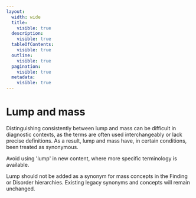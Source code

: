 ```yaml
---
layout:
  width: wide
  title:
    visible: true
  description:
    visible: true
  tableOfContents:
    visible: true
  outline:
    visible: true
  pagination:
    visible: true
  metadata:
    visible: true
---
```


# Lump and mass

Distinguishing consistently between lump and mass can be difficult in diagnostic contexts, as the terms are often used interchangeably or lack precise definitions.  As a result, lump and mass have, in certain conditions, been treated as synonymous.

Avoid using 'lump' in new content, where more specific terminology is available.

Lump should not be added as a synonym for mass concepts in the Finding or Disorder hierarchies. Existing legacy synonyms and concepts will remain unchanged.
